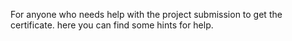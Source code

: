 For anyone who needs help with the project submission to get the certificate. here you can find some hints for help.

